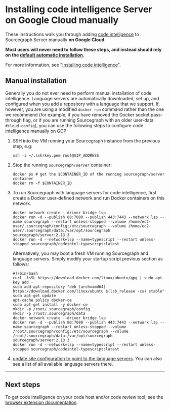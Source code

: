 # Installing code intelligence Server on Google Cloud manually

These instructions walk you through adding [code intelligence](../index.md) to Sourcegraph Server manually **on Google Cloud**.

**Most users will never need to follow these steps, and instead should rely on the [default automatic installation](index.md).**

For more information, see "[Installing code intelligence](index.md)".

## Manual installation

Generally you do not ever need to perform manual installation of code intelligence. Language servers are automatically downloaded, set up, and configured when you add a repository with a language that we support. If, however, you are using a modified `docker run` command rather than the one we recommend (for example, if you have removed the Docker socket pass-through flag, or if you are running Sourcegraph with an older user-data `#cloud-config`), you can use the following steps to configure code intelligence manually on GCP:

1.  SSH into the VM running your Sourcegraph instance from the previous step, e.g:

    ```
    ssh -i ~/.ssh/key.pem root@$IP_ADDRESS
    ```

2.  Stop the running `sourcegraph/server` container:

    ```
    docker ps # get the $CONTAINER_ID of the running sourcegraph/server container
    docker rm -f $CONTAINER_ID
    ```

3.  To run Sourcegraph with language servers for code intelligence, first create a Docker user-defined network and run Docker containers on this network.

    ```
    docker network create --driver bridge lsp
    docker run -d --publish 80:7080 --publish 443:7443 --network lsp --name sourcegraph --restart unless-stopped --volume /home/ec2-user/.sourcegraph/config:/etc/sourcegraph --volume /home/ec2-user/.sourcegraph/data:/var/opt/sourcegraph sourcegraph/server:2.13.3
    docker run -d --network=lsp --name=typescript --restart unless-stopped sourcegraph/codeintel-typescript:latest
    ```

    Alternatively, you may boot a fresh VM running Sourcegraph and language servers. Simply modify your startup script previous section as follows:

    ```
    #!/bin/bash
    curl -fsSL https://download.docker.com/linux/ubuntu/gpg | sudo apt-key add -
    sudo add-apt-repository "deb [arch=amd64] https://download.docker.com/linux/ubuntu $(lsb_release -cs) stable"
    sudo apt-get update
    apt-cache policy docker-ce
    sudo apt-get install -y docker-ce
    mkdir -p /root/.sourcegraph/config
    mkdir -p /root/.sourcegraph/data
    docker network create --driver bridge lsp
    docker run -d --publish 80:7080 --publish 443:7443 --network lsp --name sourcegraph --restart unless-stopped --volume /root/.sourcegraph/config:/etc/sourcegraph --volume /root/.sourcegraph/data:/var/opt/sourcegraph sourcegraph/server:2.13.3
    docker run -d --network=lsp --name=typescript --restart unless-stopped sourcegraph/codeintel-typescript:latest
    ```

4.  [update site configuration to point to the language servers](index.md#configure-sourcegraph-to-connect-to-the-language-servers). You can also see a list of all available language servers there.

---

## Next steps

To get code intelligence on your code host and/or code review tool, see the [browser extension documentation](../../../integration/browser_extension.md).
